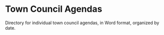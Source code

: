 # Town Council Agendas

Directory for individual town council agendas, in Word format, organized by date.
